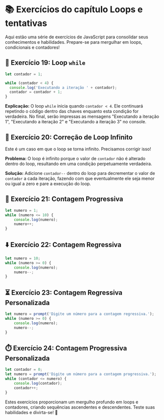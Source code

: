 # 📚 Exercícios do capítulo Loops e tentativas

Aqui estão uma série de exercícios de JavaScript para consolidar seus conhecimentos e habilidades. Prepare-se para mergulhar em loops, condicionais e contadores!

## 🔄 Exercício 19: Loop `while`

```javascript
let contador = 1;

while (contador < 4) {
  console.log('Executando a iteração ' + contador);
  contador = contador + 1;
}
```

**Explicação:** O loop `while` inicia quando `contador < 4`. Ele continuará repetindo o código dentro das chaves enquanto esta condição for verdadeira. No final, serão impressas as mensagens "Executando a iteração 1", "Executando a iteração 2" e "Executando a iteração 3" no console.

## 🚫 Exercício 20: Correção de Loop Infinito

Este é um caso em que o loop se torna infinito. Precisamos corrigir isso!

**Problema:** O loop é infinito porque o valor de `contador` não é alterado dentro do loop, resultando em uma condição perpetuamente verdadeira. 

**Solução:** Adicione `contador--` dentro do loop para decrementar o valor de `contador` a cada iteração, fazendo com que eventualmente ele seja menor ou igual a zero e pare a execução do loop.

## 🔢 Exercício 21: Contagem Progressiva

```javascript
let numero = 1;
while (numero <= 10) {
    console.log(numero);
    numero++;
}
```

## ⬇️ Exercício 22: Contagem Regressiva

```javascript
let numero = 10;
while (numero >= 0) {
    console.log(numero);
    numero--;
}
```

## ⏳ Exercício 23: Contagem Regressiva Personalizada

```javascript
let numero = prompt('Digite um número para a contagem regressiva.');
while (numero >= 0) {
    console.log(numero);
    numero--;
}
```

## ⏱️ Exercício 24: Contagem Progressiva Personalizada

```javascript
let contador = 0;
let numero = prompt('Digite um número para a contagem progressiva.');
while (contador <= numero) {
    console.log(contador);
    contador++;
}
```

Estes exercícios proporcionam um mergulho profundo em loops e contadores, criando sequências ascendentes e descendentes. Teste suas habilidades e divirta-se! 🚀
```
